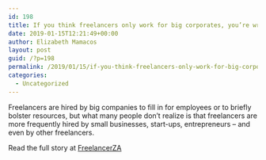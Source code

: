 ```yaml
---
id: 198
title: If you think freelancers only work for big corporates, you’re wrong
date: 2019-01-15T12:21:49+00:00
author: Elizabeth Mamacos
layout: post
guid: /?p=198
permalink: /2019/01/15/if-you-think-freelancers-only-work-for-big-corporates-youre-wrong/
categories:
  - Uncategorized
---
```

Freelancers are hired by big companies to fill in for employees or to briefly bolster resources, but what many people don’t realize is that freelancers are more frequently hired by small businesses, start-ups, entrepreneurs – and even by other freelancers. 

Read the full story at [FreelancerZA](https://www.freelancerza.com/blog/40-if-you-think-freelancers-only-work-for-big-corporates,-you%E2%80%99re-wrong.html)<figure class="wp-block-image">

<img src="/wp-content/uploads/2019/01/adult-business-casual-935949-1024x683.jpg?resize=960%2C640&#038;ssl=1" alt="" class="wp-image-199" srcset="/wp-content/uploads/2019/01/adult-business-casual-935949.jpg?resize=1024%2C683 1024w, /wp-content/uploads/2019/01/adult-business-casual-935949.jpg?resize=300%2C200 300w, /wp-content/uploads/2019/01/adult-business-casual-935949.jpg?resize=768%2C512 768w, /wp-content/uploads/2019/01/adult-business-casual-935949.jpg?resize=1140%2C760 1140w, /wp-content/uploads/2019/01/adult-business-casual-935949.jpg?w=1920 1920w" sizes="(max-width: 960px) 100vw, 960px" data-recalc-dims="1" /> </figure>